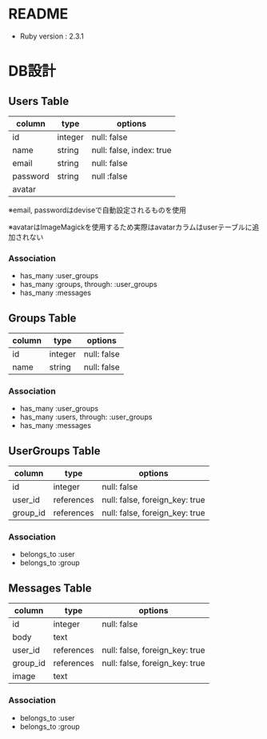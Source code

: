 # README

- Ruby version : 2.3.1

# DB設計

## Users Table

|column|type|options|
|------|----|-------|
|id|integer|null: false|
|name|string|null: false, index: true|
|email|string|null: false|
|password|string|null :false|
|avatar|||

※email, passwordはdeviseで自動設定されるものを使用

※avatarはImageMagickを使用するため実際はavatarカラムはuserテーブルに追加されない

### Association

- has_many :user_groups
- has_many :groups, through: :user_groups
- has_many :messages



## Groups Table

|column|type|options|
|------|----|-------|
|id|integer|null: false|
|name|string|null: false|

### Association

- has_many :user_groups
- has_many :users, through: :user_groups
- has_many :messages



## UserGroups Table

|column|type|options|
|------|----|-------|
|id|integer|null: false|
|user_id|references|null: false, foreign_key: true|
|group_id|references|null: false, foreign_key: true|

### Association

- belongs_to :user
- belongs_to :group



## Messages Table

|column|type|options|
|------|----|-------|
|id|integer|null: false|
|body|text|
|user_id|references|null: false, foreign_key: true|
|group_id|references|null: false, foreign_key: true|
|image|text||

### Association

- belongs_to :user
- belongs_to :group
